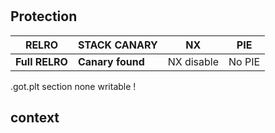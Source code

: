 #

## Protection

RELRO | STACK CANARY | NX | PIE
--- | --- | --- | --- 
**Full RELRO** | **Canary found** | NX disable | No PIE 

.got.plt section none writable !

## context